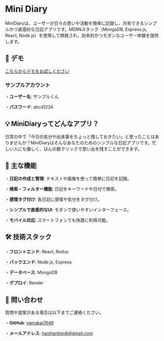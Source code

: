 # Mini Diary

MiniDiaryは、ユーザーが日々の思いや活動を簡単に記録し、共有できるシンプルかつ直感的な日記アプリです。MERNスタック（MongoDB, Express.js, React, Node.js）を使用して開発され、効率的かつモダンなユーザー体験を提供します。

## 🚀 デモ

[こちらからデモをお試しください](https://minidiary.onrender.com)

### サンプルアカウント

・**ユーザー名**:  サンプルくん

・**パスワード**:  abcd1234

## 💡 MiniDiaryってどんなアプリ？

日常の中で「今日の気分や出来事をちょっと残しておきたい」と思ったことはありませんか？MiniDiaryはそんなあなたのためのシンプルな日記アプリです。忙しい人にも優しく、ほんの数クリックで思い出を残すことができます。

## 🌟 主な機能

・**日記の作成と管理**:  テキストや画像を使って簡単に日記を記録。

・**検索・フィルター機能**:  日記をキーワードや日付で検索。

・**感情タグ付け**:  各日記に感情や気分をタグ付け。

・**シンプルで直感的なUI**:  モダンで使いやすいインターフェース。

・**モバイル対応**:  スマートフォンでも快適に利用可能。

## 🛠️ 技術スタック

・**フロントエンド**:  React, Redux

・**バックエンド**:  Node.js, Express

・**データベース**:  MongoDB

・**デプロイ**:  Render

## 📧 問い合わせ

質問や提案がある場合は以下までご連絡ください。

・**GitHub**:  [yamakai7649](https://github.com/yamakai7649)

・**メールアドレス**:  haishanben8@gmail.com
